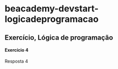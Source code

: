 # beacademy-devstart-logicadeprogramacao

## Exercício, Lógica de programação

#### Exercício 4

Resposta 4
